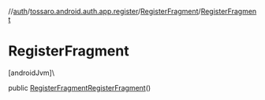 //[auth](../../../index.md)/[tossaro.android.auth.app.register](../index.md)/[RegisterFragment](index.md)/[RegisterFragment](-register-fragment.md)

# RegisterFragment

[androidJvm]\

public [RegisterFragment](index.md)[RegisterFragment](-register-fragment.md)()
